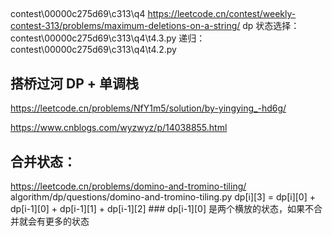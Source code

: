 

## 
contest\00000c275d69\c313\q4
https://leetcode.cn/contest/weekly-contest-313/problems/maximum-deletions-on-a-string/
dp 状态选择： contest\00000c275d69\c313\q4\t4.3.py
递归：contest\00000c275d69\c313\q4\t4.2.py

## 搭桥过河 DP + 单调栈
https://leetcode.cn/problems/NfY1m5/solution/by-yingying_-hd6g/

https://www.cnblogs.com/wyzwyz/p/14038855.html


## 合并状态：
https://leetcode.cn/problems/domino-and-tromino-tiling/
algorithm/dp/questions/domino-and-tromino-tiling.py
dp[i][3] = dp[i][0] + dp[i-1][0] + dp[i-1][1] + dp[i-1][2]  ###  dp[i-1][0] 是两个横放的状态，如果不合并就会有更多的状态
